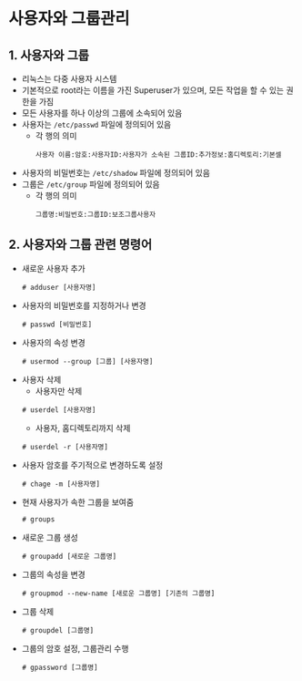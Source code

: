 # 사용자와 그룹관리

## 1. 사용자와 그룹
- 리눅스는 다중 사용자 시스템
- 기본적으로 root라는 이름을 가진 Superuser가 있으며, 모든 작업을 할 수 있는 권한을 가짐
- 모든 사용자를 하나 이상의 그룹에 소속되어 있음
- 사용자는 `/etc/passwd` 파일에 정의되어 있음
  - 각 행의 의미
    ```
    사용자 이름:암호:사용자ID:사용자가 소속된 그룹ID:추가정보:홈디렉토리:기본셀
    ```
- 사용자의 비밀번호는 `/etc/shadow` 파일에 정의되어 있음
- 그룹은 `/etc/group` 파일에 정의되어 있음
  - 각 행의 의미
    ```
    그룹명:비밀번호:그룹ID:보조그룹사용자
    ```

## 2. 사용자와 그룹 관련 명령어
- 새로운 사용자 추가
  ```
  # adduser [사용자명]
  ```
- 사용자의 비밀번호를 지정하거나 변경
  ```
  # passwd [비밀번호]
  ```
- 사용자의 속성 변경
  ```
  # usermod --group [그룹] [사용자명]
  ```
- 사용자 삭제
  - 사용자만 삭제
  ```
  # userdel [사용자명]
  ```
  - 사용자, 홈디렉토리까지 삭제
  ```
  # userdel -r [사용자명]
  ```
- 사용자 암호를 주기적으로 변경하도록 설정
  ```
  # chage -m [사용자명]
  ```
- 현재 사용자가 속한 그룹을 보여줌
  ```
  # groups
  ```
- 새로운 그룹 생성
  ```
  # groupadd [새로운 그룹명]
  ```
- 그룹의 속성을 변경
  ```
  # groupmod --new-name [새로운 그룹명] [기존의 그룹명]
  ```
- 그룹 삭제
  ```
  # groupdel [그룹명]
  ```
- 그룹의 암호 설정, 그룹관리 수행
  ```
  # gpassword [그룹명]
  ```
